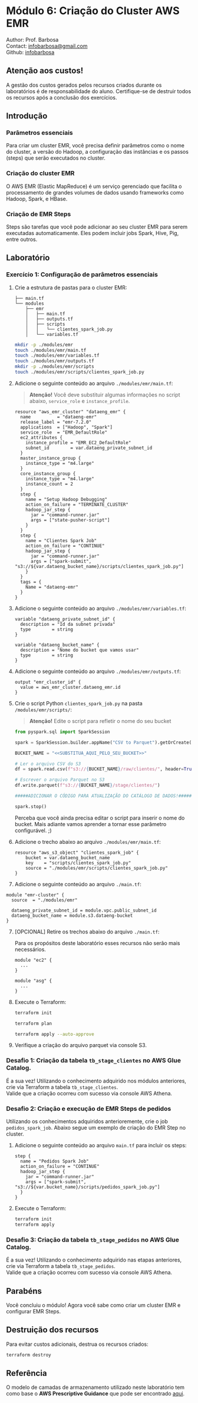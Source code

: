 # Módulo 6: Criação do Cluster AWS EMR

Author: Prof. Barbosa  
Contact: infobarbosa@gmail.com  
Github: [infobarbosa](https://github.com/infobarbosa)

## Atenção aos custos!
A gestão dos custos gerados pelos recursos criados durante os laboratórios é de responsabilidade do aluno. Certifique-se de destruir todos os recursos após a conclusão dos exercícios.

## Introdução

### Parâmetros essenciais
Para criar um cluster EMR, você precisa definir parâmetros como o nome do cluster, a versão do Hadoop, a configuração das instâncias e os passos (steps) que serão executados no cluster.

### Criação do cluster EMR
O AWS EMR (Elastic MapReduce) é um serviço gerenciado que facilita o processamento de grandes volumes de dados usando frameworks como Hadoop, Spark, e HBase.

### Criação de EMR Steps
Steps são tarefas que você pode adicionar ao seu cluster EMR para serem executadas automaticamente. Eles podem incluir jobs Spark, Hive, Pig, entre outros.

## Laboratório

### Exercício 1: Configuração de parâmetros essenciais

1. Crie a estrutura de pastas para o cluster EMR:
    ```
    ├── main.tf
    └── modules
        ├── emr
        │   ├── main.tf
        │   ├── outputs.tf
        │   ├── scripts
        │   │   └── clientes_spark_job.py
        │   └── variables.tf
    ```

    ```sh
    mkdir -p ./modules/emr
    touch ./modules/emr/main.tf
    touch ./modules/emr/variables.tf
    touch ./modules/emr/outputs.tf
    mkdir -p ./modules/emr/scripts
    touch ./modules/emr/scripts/clientes_spark_job.py
    ```

2. Adicione o seguinte conteúdo ao arquivo `./modules/emr/main.tf`:
    > **Atenção!** Você deve substituir algumas informações no script abaixo, `service_role` e `instance_profile`.

    ```hcl
    resource "aws_emr_cluster" "dataeng_emr" {
      name          = "dataeng-emr"
      release_label = "emr-7.2.0"
      applications  = ["Hadoop", "Spark"]
      service_role  = "EMR_DefaultRole"
      ec2_attributes {
        instance_profile = "EMR_EC2_DefaultRole"
        subnet_id        = var.dataeng_private_subnet_id
      }
      master_instance_group {
        instance_type = "m4.large"
      }
      core_instance_group {
        instance_type = "m4.large"
        instance_count = 2
      }
      step {
        name = "Setup Hadoop Debugging"
        action_on_failure = "TERMINATE_CLUSTER"
        hadoop_jar_step {
          jar = "command-runner.jar"
          args = ["state-pusher-script"]
        }
      }
      step {
        name = "Clientes Spark Job"
        action_on_failure = "CONTINUE"
        hadoop_jar_step {
          jar = "command-runner.jar"
          args = ["spark-submit", "s3://${var.dataeng_bucket_name}/scripts/clientes_spark_job.py"]
        }
      }
      tags = {
        Name = "dataeng-emr"
      }
    }
    ```
3. Adicione o seguinte conteúdo ao arquivo `./modules/emr/variables.tf`:
    ```hcl
    variable "dataeng_private_subnet_id" {
      description = "Id da subnet privada"
      type        = string
    }

    variable "dataeng_bucket_name" {
      description = "Nome do bucket que vamos usar"
      type        = string
    }
    ```

4. Adicione o seguinte conteúdo ao arquivo `./modules/emr/outputs.tf`:
    ```hcl
    output "emr_cluster_id" {
      value = aws_emr_cluster.dataeng_emr.id
    }
    ```

5. Crie o script Python `clientes_spark_job.py` na pasta `/modules/emr/scripts/`:
    > **Atenção!** Edite o script para refletir o nome do seu bucket
    ```python
    from pyspark.sql import SparkSession

    spark = SparkSession.builder.appName("CSV to Parquet").getOrCreate()

    BUCKET_NAME = "<<SUBSTITUA_AQUI_PELO_SEU_BUCKET>>"

    # Ler o arquivo CSV do S3
    df = spark.read.csv(f"s3://{BUCKET_NAME}/raw/clientes/", header=True, inferSchema=True)

    # Escrever o arquivo Parquet no S3
    df.write.parquet(f"s3://{BUCKET_NAME}/stage/clientes/")

    #####ADICIONAR O CÓDIGO PARA ATUALIZAÇÃO DO CATÁLOGO DE DADOS!######

    spark.stop()
    ```

    Perceba que você ainda precisa editar o script para inserir o nome do bucket. Mais adiante vamos aprender a tornar esse parâmetro configurável. ;)

5. Adicione o trecho abaixo ao arquivo `./modules/emr/main.tf`:
    ```hcl
    resource "aws_s3_object" "clientes_spark_job" {
        bucket = var.dataeng_bucket_name
        key    = "scripts/clientes_spark_job.py"
        source = "./modules/emr/scripts/clientes_spark_job.py"
    }
    ```

6. Adicione o seguinte conteúdo ao arquivo `./main.tf`:
  ```hcl
  module "emr-cluster" {
    source  = "./modules/emr"

    dataeng_private_subnet_id = module.vpc.public_subnet_id
    dataeng_bucket_name = module.s3.dataeng-bucket
  }
  ```

7. [OPCIONAL] Retire os trechos abaixo do arquivo `./main.tf`:

    Para os propósitos deste laboratório esses recursos não serão mais necessários.
    ```
    module "ec2" {
      ...
    }
    ```

    ```
    module "asg" {
      ...
    }
    ```

8. Execute o Terraform:
    ```sh
    terraform init
    ```

    ```sh
    terraform plan
    ```

    ```sh
    terraform apply --auto-approve
    ```
8. Verifique a criação do arquivo parquet via console S3.

### Desafio 1: Criação da tabela `tb_stage_clientes` no AWS Glue Catalog.
É a sua vez! Utilizando o conhecimento adquirido nos módulos anteriores, crie via Terraform a tabela `tb_stage_clientes`.<br>
Valide que a criação ocorreu com sucesso via console AWS Athena.

### Desafio 2: Criação e execução de EMR Steps de pedidos
Utilizando os conhecimentos adquiridos anterioremente, crie o job `pedidos_spark_job`.
Abaixo segue um exemplo de criação do EMR Step no cluster.

1. Adicione o seguinte conteúdo ao arquivo `main.tf` para incluir os steps:
    ```hcl
    step {
      name = "Pedidos Spark Job"
      action_on_failure = "CONTINUE"
      hadoop_jar_step {
        jar = "command-runner.jar"
        args = ["spark-submit", "s3://${var.bucket_name}/scripts/pedidos_spark_job.py"]
      }
    }
    ```

2. Execute o Terraform:
    ```sh
    terraform init
    terraform apply
    ```
### Desafio 3: Criação da tabela `tb_stage_pedidos` no AWS Glue Catalog.
É a sua vez! Utilizando o conhecimento adquirido nas etapas anteriores, crie via Terraform a tabela `tb_stage_pedidos`.<br>
Valide que a criação ocorreu com sucesso via console AWS Athena.

## Parabéns
Você concluiu o módulo! Agora você sabe como criar um cluster EMR e configurar EMR Steps.

## Destruição dos recursos
Para evitar custos adicionais, destrua os recursos criados:
```sh
terraform destroy
```

## Referência
O modelo de camadas de armazenamento utilizado neste laboratório tem como base o **AWS Prescriptive Guidance** que pode ser encontrado [aqui](https://docs.aws.amazon.com/prescriptive-guidance/latest/defining-bucket-names-data-lakes/naming-structure-data-layers.html).
